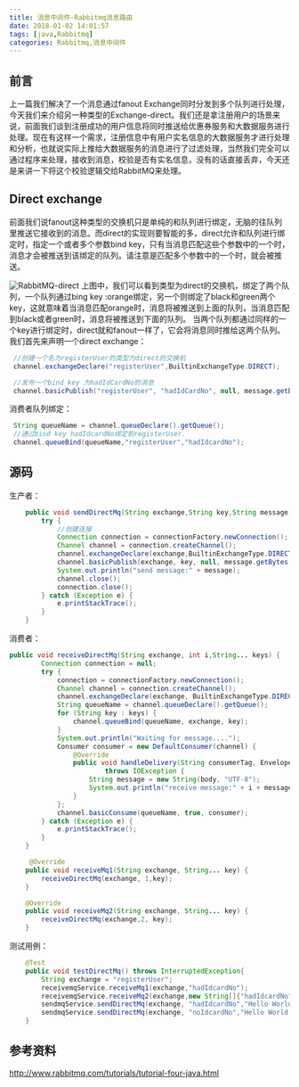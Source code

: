 ```yaml
---
title: 消息中间件-Rabbitmq消息路由
date: 2018-01-02 14:01:57
tags: [java,Rabbitmq]
categories: Rabbitmq,消息中间件
---
```

## 前言
上一篇我们解决了一个消息通过fanout Exchange同时分发到多个队列进行处理，今天我们来介绍另一种类型的Exchange-direct。我们还是拿注册用户的场景来说，前面我们谈到注册成功的用户信息将同时推送给优惠券服务和大数据服务进行处理。现在有这样一个需求，注册信息中有用户实名信息的大数据服务才进行处理和分析，也就说实际上推给大数据服务的消息进行了过滤处理，当然我们完全可以通过程序来处理，接收到消息，校验是否有实名信息，没有的话直接丢弃，今天还是来讲一下将这个校验逻辑交给RabbitMQ来处理。
## Direct exchange
前面我们说fanout这种类型的交换机只是单纯的和队列进行绑定，无脑的往队列里推送它接收到的消息。而direct的实现则要智能的多，direct允许和队列进行绑定时，指定一个或者多个参数bind key，只有当消息匹配这些个参数中的一个时，消息才会被推送到该绑定的队列。请注意是匹配多个参数中的一个时，就会被推送。
<!--more-->
![RabbitMQ-direct](images/rabbitMQ/direct-exchange.png)
上图中，我们可以看到类型为direct的交换机，绑定了两个队列，一个队列通过bing key :orange绑定，另一个则绑定了black和green两个key，这就意味着当消息匹配orange时，消息将被推送到上面的队列，当消息匹配到black或者green时，消息将被推送到下面的队列。
当两个队列都通过同样的一个key进行绑定时，direct就和fanout一样了，它会将消息同时推给这两个队列。
我们首先来声明一个direct exchange：
```java
 //创建一个名为registerUser的类型为direct的交换机
 channel.exchangeDeclare("registerUser",BuiltinExchangeType.DIRECT);
```
```java
 //发布一个bind key 为hadIdCardNo的消息
 channel.basicPublish("registerUser", "hadIdCardNo", null, message.getBytes("UTF-8"));
```
消费者队列绑定：
```java
 String queueName = channel.queueDeclare().getQueue();
 //通过bind key hadIdcardNo绑定到registerUser.
 channel.queueBind(queueName,"registerUser","hadIdcardNo");
```
## 源码
生产者：
```java
    public void sendDirectMq(String exchange,String key,String message){
        try {
            //创建连接
            Connection connection = connectionFactory.newConnection();
            Channel channel = connection.createChannel();
            channel.exchangeDeclare(exchange,BuiltinExchangeType.DIRECT);
            channel.basicPublish(exchange, key, null, message.getBytes("UTF-8"));
            System.out.println("send message:" + message);
            channel.close();
            connection.close();
        } catch (Exception e) {
            e.printStackTrace();
        }
    }
```
消费者：
```java
public void receiveDirectMq(String exchange, int i,String... keys) {
        Connection connection = null;
        try {
            connection = connectionFactory.newConnection();
            Channel channel = connection.createChannel();
            channel.exchangeDeclare(exchange, BuiltinExchangeType.DIRECT);
            String queueName = channel.queueDeclare().getQueue();
            for (String key : keys) {
                channel.queueBind(queueName, exchange, key);
            }
            System.out.println("Waiting for message....");
            Consumer consumer = new DefaultConsumer(channel) {
                @Override
                public void handleDelivery(String consumerTag, Envelope envelope, AMQP.BasicProperties properties, byte[] body)
                        throws IOException {
                    String message = new String(body, "UTF-8");
                    System.out.println("receive message:" + i + message);
                }
            };
            channel.basicConsume(queueName, true, consumer);
        } catch (Exception e) {
            e.printStackTrace();
        }
    }

     @Override
    public void receiveMq1(String exchange, String... key) {
        receiveDirectMq(exchange, 1,key);
    }

    @Override
    public void receiveMq2(String exchange, String... key) {
        receiveDirectMq(exchange,2, key);
    }
```
测试用例：
```java
    @Test
    public void testDirectMq() throws InterruptedException{
        String exchange = "registerUser";
        receivemqService.receiveMq1(exchange,"hadIdcardNo");
        receivemqService.receiveMq2(exchange,new String[]{"hadIdcardNo","noIdcardNo"});
        sendmqService.sendDirectMq(exchange, "hadIdcardNo","Hello World!");
        sendmqService.sendDirectMq(exchange, "noIdcardNo","Hello World!");
    }
```
## 参考资料
http://www.rabbitmq.com/tutorials/tutorial-four-java.html